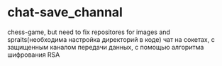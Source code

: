 # chat-save_channal
chess-game, but need to fix repositores for images and spraits(необходима настройка директорий в коде)
чат на сокетах, с защищенным каналом передачи данных, с помощью алгоритма шифрования RSA
